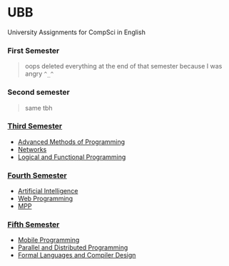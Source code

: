 # UBB
University Assignments for CompSci in English

### First Semester 
> oops deleted everything at the end of that semester because I was angry `^_^`
### Second semester
> same tbh
### [Third Semester](https://github.com/diananoveanu/UBB/tree/master/Sem3) 

- [Advanced Methods of Programming](https://github.com/diananoveanu/UBB/tree/master/Sem3/MAP)
- [Networks](https://github.com/diananoveanu/UBB/tree/master/Sem3/Computer%20Networks/Lab1)
- [Logical and Functional Programming](https://github.com/diananoveanu/UBB/tree/master/Sem3/PLF)

### [Fourth Semester](https://github.com/diananoveanu/UBB/tree/master/Sem4)

- [Artificial Intelligence](https://github.com/diananoveanu/UBB/tree/master/Sem4/AI)
- [Web Programming](https://github.com/diananoveanu/UBB/tree/master/Sem4/Web)
- [MPP](https://github.com/diananoveanu/UBB/tree/master/Sem4/MPP)

### [Fifth Semester](https://github.com/diananoveanu/UBB/tree/master/Sem5)

- [Mobile Programming](https://github.com/diananoveanu/UBB/tree/master/Sem5/Mobile)
- [Parallel and Distributed Programming](https://github.com/diananoveanu/UBB/tree/master/Sem5/PDP)
- [Formal Languages and Compiler Design](https://github.com/diananoveanu/UBB/tree/master/Sem5/FLCD)
